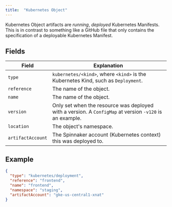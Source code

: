 ```yaml
---
title:  "Kubernetes Object"
---
```


Kubernetes Object artifacts are _running_, _deployed_ Kubernetes Manifests.
This is in contrast to something like a GitHub file that only contains the
specification of a deployable Kubernetes Manifest.

## Fields

| Field | Explanation |
|-|-----------|
| `type` | `kubernetes/<kind>`, where `<kind>` is the Kubernetes Kind, such as `Deployment`. |
| `reference` | The name of the object. |
| `name` | The name of the object. |
| `version` | Only set when the resource was deployed with a version. A `ConfigMap` at version `-v120` is an example. |
| `location` | The object's namespace. |
| `artifactAccount` | The Spinnaker account (Kubernetes context) this was deployed to. |

## Example

```json
{
  "type": "kubernetes/deployment",
  "reference": "frontend",
  "name": "frontend",
  "namespace": "staging",
  "artifactAccount": "gke-us-central1-xnat"
}
```
